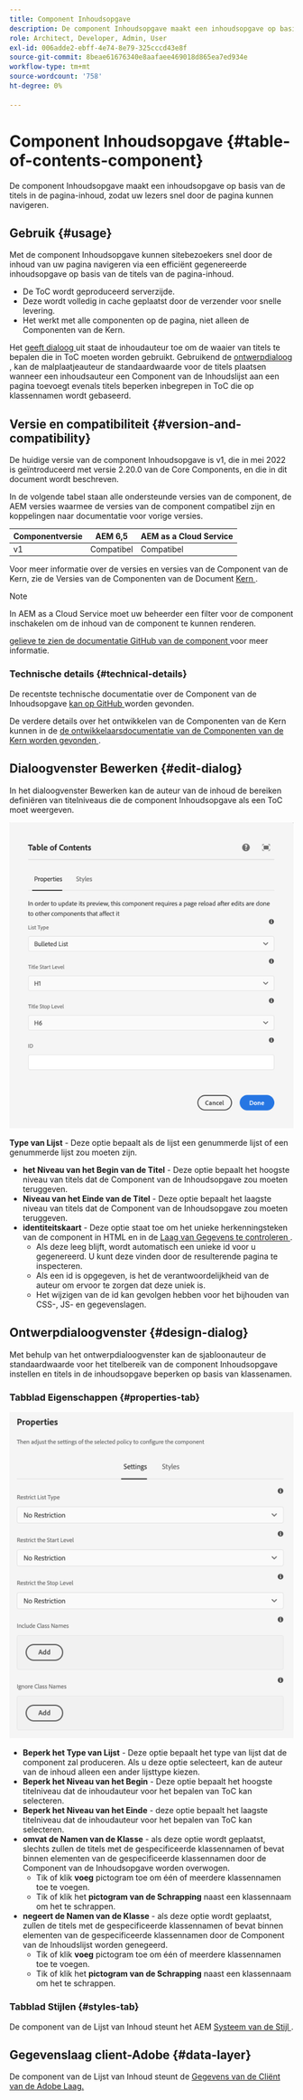 ```yaml
---
title: Component Inhoudsopgave
description: De component Inhoudsopgave maakt een inhoudsopgave op basis van de titels in de pagina-inhoud, zodat uw lezers snel door de pagina kunnen navigeren.
role: Architect, Developer, Admin, User
exl-id: 006adde2-ebff-4e74-8e79-325cccd43e8f
source-git-commit: 8beae61676340e8aafaee469018d865ea7ed934e
workflow-type: tm+mt
source-wordcount: '758'
ht-degree: 0%

---
```


# Component Inhoudsopgave {#table-of-contents-component}

De component Inhoudsopgave maakt een inhoudsopgave op basis van de titels in de pagina-inhoud, zodat uw lezers snel door de pagina kunnen navigeren.

## Gebruik {#usage}

Met de component Inhoudsopgave kunnen sitebezoekers snel door de inhoud van uw pagina navigeren via een efficiënt gegenereerde inhoudsopgave op basis van de titels van de pagina-inhoud.

* De ToC wordt geproduceerd serverzijde.
* Deze wordt volledig in cache geplaatst door de verzender voor snelle levering.
* Het werkt met alle componenten op de pagina, niet alleen de Componenten van de Kern.

Het [ geeft dialoog ](#edit-dialog) uit staat de inhoudauteur toe om de waaier van titels te bepalen die in ToC moeten worden gebruikt. Gebruikend de [ ontwerpdialoog ](#design-dialog), kan de malplaatjeauteur de standaardwaarde voor de titels plaatsen wanneer een inhoudsauteur een Component van de Inhoudslijst aan een pagina toevoegt evenals titels beperken inbegrepen in ToC die op klassennamen wordt gebaseerd.

## Versie en compatibiliteit {#version-and-compatibility}

De huidige versie van de component Inhoudsopgave is v1, die in mei 2022 is geïntroduceerd met versie 2.20.0 van de Core Components, en die in dit document wordt beschreven.

In de volgende tabel staan alle ondersteunde versies van de component, de AEM versies waarmee de versies van de component compatibel zijn en koppelingen naar documentatie voor vorige versies.

| Componentversie | AEM 6,5 | AEM as a Cloud Service |
|---|---|---|
| v1 | Compatibel | Compatibel |

Voor meer informatie over de versies en versies van de Component van de Kern, zie de Versies van de Componenten van de Document [ Kern ](/help/versions.md).

>[!NOTE]
>
>In AEM as a Cloud Service moet uw beheerder een filter voor de component inschakelen om de inhoud van de component te kunnen renderen.
>
>[ gelieve te zien de documentatie GitHub van de component ](https://adobe.com/go/aem_cmp_tech_tableofcontents_v1) voor meer informatie.

### Technische details {#technical-details}

De recentste technische documentatie over de Component van de Inhoudsopgave [ kan op GitHub ](https://adobe.com/go/aem_cmp_tech_tableofcontents_v1) worden gevonden.

De verdere details over het ontwikkelen van de Componenten van de Kern kunnen in de [ de ontwikkelaarsdocumentatie van de Componenten van de Kern worden gevonden ](/help/developing/overview.md).

## Dialoogvenster Bewerken {#edit-dialog}

In het dialoogvenster Bewerken kan de auteur van de inhoud de bereiken definiëren van titelniveaus die de component Inhoudsopgave als een ToC moet weergeven.

![ Lijst van Inhoud geeft de Component dialoog uit ](/help/assets/tableofcontents-edit.png)

**Type van Lijst** - Deze optie bepaalt als de lijst een genummerde lijst of een genummerde lijst zou moeten zijn.
* **het Niveau van het Begin van de Titel** - Deze optie bepaalt het hoogste niveau van titels dat de Component van de Inhoudsopgave zou moeten teruggeven.
* **Niveau van het Einde van de Titel** - Deze optie bepaalt het laagste niveau van titels dat de Component van de Inhoudsopgave zou moeten teruggeven.
* **identiteitskaart** - Deze optie staat toe om het unieke herkenningsteken van de component in HTML en in de [ Laag van Gegevens te controleren ](/help/developing/data-layer/overview.md).
   * Als deze leeg blijft, wordt automatisch een unieke id voor u gegenereerd. U kunt deze vinden door de resulterende pagina te inspecteren.
   * Als een id is opgegeven, is het de verantwoordelijkheid van de auteur om ervoor te zorgen dat deze uniek is.
   * Het wijzigen van de id kan gevolgen hebben voor het bijhouden van CSS-, JS- en gegevenslagen.

## Ontwerpdialoogvenster {#design-dialog}

Met behulp van het ontwerpdialoogvenster kan de sjabloonauteur de standaardwaarde voor het titelbereik van de component Inhoudsopgave instellen en titels in de inhoudsopgave beperken op basis van klassenamen.

### Tabblad Eigenschappen {#properties-tab}

![ Snelle het ontwerpdialoog van de Component van het Onderzoek van het Snelle ](/help/assets/tableofcontents-design.png)

* **Beperk het Type van Lijst** - Deze optie bepaalt het type van lijst dat de component zal produceren. Als u deze optie selecteert, kan de auteur van de inhoud alleen een ander lijsttype kiezen.
* **Beperk het Niveau van het Begin** - Deze optie bepaalt het hoogste titelniveau dat de inhoudauteur voor het bepalen van ToC kan selecteren.
* **Beperk het Niveau van het Einde** - deze optie bepaalt het laagste titelniveau dat de inhoudauteur voor het bepalen van ToC kan selecteren.
* **omvat de Namen van de Klasse** - als deze optie wordt geplaatst, slechts zullen de titels met de gespecificeerde klassennamen of bevat binnen elementen van de gespecificeerde klassennamen door de Component van de Inhoudsopgave worden overwogen.
   * Tik of klik **voeg** pictogram toe om één of meerdere klassennamen toe te voegen.
   * Tik of klik het **pictogram van de Schrapping** naast een klassennaam om het te schrappen.
* **negeert de Namen van de Klasse** - als deze optie wordt geplaatst, zullen de titels met de gespecificeerde klassennamen of bevat binnen elementen van de gespecificeerde klassennamen door de Component van de Inhoudslijst worden genegeerd.
   * Tik of klik **voeg** pictogram toe om één of meerdere klassennamen toe te voegen.
   * Tik of klik het **pictogram van de Schrapping** naast een klassennaam om het te schrappen.

### Tabblad Stijlen {#styles-tab}

De component van de Lijst van Inhoud steunt het AEM [ Systeem van de Stijl ](/help/get-started/authoring.md#component-styling).

## Gegevenslaag client-Adobe {#data-layer}

De component van de Lijst van Inhoud steunt de [ Gegevens van de Cliënt van de Adobe Laag.](/help/developing/data-layer/overview.md)
